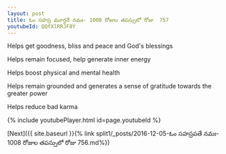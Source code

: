```yaml
---
layout: post
title: ఓం సహస్ర మూర్తనే నమః- 1008 రోజుల తపస్సులో రోజు  757
youtubeId: QQfXlRRJF8Y
---
```

 
 
Helps get goodness, bliss and peace and God's blessings
 
Helps remain focused, help generate inner energy 
 
Helps boost physical and mental health 
 
Helps remain grounded and generates a sense of gratitude towards the greater power 
 
Helps reduce bad karma
 
 
 
 


{% include youtubePlayer.html id=page.youtubeId %}
 
[Next]({{ site.baseurl }}{% link  split1/_posts/2016-12-05-ఓం సహస్రపతే నమః- 1008 రోజుల తపస్సులో రోజు  756.md%})
 
